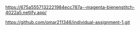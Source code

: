 <!-- netlify -->
https://675a5557132221984ecc787a--magenta-bienenstitch-4022a5.netlify.app/ 

<!-- github link -->
https://github.com/omar211346/individual-assignment-1.git

